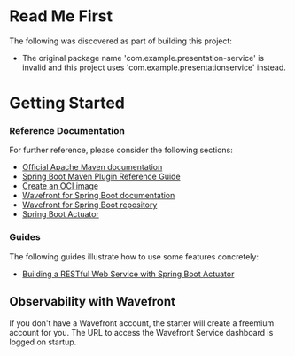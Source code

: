 # Read Me First
The following was discovered as part of building this project:

* The original package name 'com.example.presentation-service' is invalid and this project uses 'com.example.presentationservice' instead.

# Getting Started

### Reference Documentation
For further reference, please consider the following sections:

* [Official Apache Maven documentation](https://maven.apache.org/guides/index.html)
* [Spring Boot Maven Plugin Reference Guide](https://docs.spring.io/spring-boot/docs/2.4.3-SNAPSHOT/maven-plugin/reference/html/)
* [Create an OCI image](https://docs.spring.io/spring-boot/docs/2.4.3-SNAPSHOT/maven-plugin/reference/html/#build-image)
* [Wavefront for Spring Boot documentation](https://docs.wavefront.com/wavefront_springboot.html)
* [Wavefront for Spring Boot repository](https://github.com/wavefrontHQ/wavefront-spring-boot)
* [Spring Boot Actuator](https://docs.spring.io/spring-boot/docs/2.4.2/reference/htmlsingle/#production-ready)

### Guides
The following guides illustrate how to use some features concretely:

* [Building a RESTful Web Service with Spring Boot Actuator](https://spring.io/guides/gs/actuator-service/)

## Observability with Wavefront

If you don't have a Wavefront account, the starter will create a freemium account for you.
The URL to access the Wavefront Service dashboard is logged on startup.
